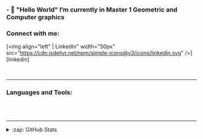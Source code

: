 ### - 🌱 "Hello World" I’m currently in Master 1 Geometric and Computer graphics

### Connect with me:

[<img align="left" | LinkedIn" width="50px" src="https://cdn.jsdelivr.net/npm/simple-icons@v3/icons/linkedin.svg" />][linkedin]

<br />

---

### Languages and Tools:

<br />
<br />

---


<details>
  <summary>:zap: GitHub Stats</summary>

  <img align="left" alt="codeSTACKr's GitHub Stats" src="https://github-readme-stats.codestackr.vercel.app/api?username=MatthieuEdelmann&show_icons=true&hide_border=true" />

</details>


